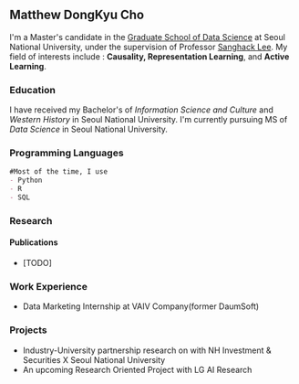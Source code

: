## Matthew DongKyu Cho

I'm a Master's candidate in the [Graduate School of Data Science](https://gsds.snu.ac.kr/) at Seoul National University, under the supervision of Professor [Sanghack Lee](https://www.sanghacklee.me/). My field of interests include : **Causality, Representation Learning**, and **Active Learning**. 

### Education

I have received my Bachelor's of *Information Science and Culture* and *Western History* in Seoul National University. I'm currently pursuing MS of *Data Science* in Seoul National University.

### Programming Languages
```markdown
#Most of the time, I use
- Python
- R 
- SQL 
```

### Research
#### Publications
- [TODO]
### Work Experience
- Data Marketing Internship at VAIV Company(former DaumSoft)

### Projects
- Industry-University partnership research on <Stock Interrelation Research using Keyword and Supply Chain data> with NH Investment & Securities X Seoul National University
- An upcoming Research Oriented Project with LG AI Research
